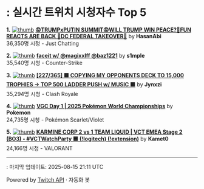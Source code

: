 # : 실시간 트위치 시청자수 Top 5

**1.** [![thumb](https://static-cdn.jtvnw.net/previews-ttv/live_user_hasanabi-320x180.jpg)](https://twitch.tv/HasanAbi)
**[😡TRUMPxPUTIN SUMMIT😡WILL TRUMP WIN PEACE?🤬FUN REACTS ARE BACK 🤬DC FEDERAL TAKEOVER🤬](https://twitch.tv/HasanAbi)** by **HasanAbi**<br>36,350명 시청  - Just Chatting

**2.** [![thumb](https://static-cdn.jtvnw.net/previews-ttv/live_user_s1mple-320x180.jpg)](https://twitch.tv/s1mple)
**[faceit w/ @magixxlff @baz1221](https://twitch.tv/s1mple)** by **s1mple**<br>35,540명 시청  - Counter-Strike

**3.** [![thumb](https://static-cdn.jtvnw.net/previews-ttv/live_user_jynxzi-320x180.jpg)](https://twitch.tv/Jynxzi)
**[[227/365] 🟥 COPYING MY OPPONENTS DECK TO 15,000 TROPHIES -> TOP 500 LADDER PUSH w/ MUSIC 🟥](https://twitch.tv/Jynxzi)** by **Jynxzi**<br>35,294명 시청  - Clash Royale

**4.** [![thumb](https://static-cdn.jtvnw.net/previews-ttv/live_user_pokemon-320x180.jpg)](https://twitch.tv/Pokemon)
**[VGC Day 1 | 2025 Pokémon World Championships](https://twitch.tv/Pokemon)** by **Pokemon**<br>24,735명 시청  - Pokémon Scarlet/Violet

**5.** [![thumb](https://static-cdn.jtvnw.net/previews-ttv/live_user_kamet0-320x180.jpg)](https://twitch.tv/Kamet0)
**[KARMINE CORP 2 vs 1 TEAM LIQUID | VCT EMEA Stage 2 (BO3) - #VCTWatchParty  🟦  (!logitech) (!extension)](https://twitch.tv/Kamet0)** by **Kamet0**<br>24,166명 시청  - VALORANT


---
: 마지막 업데이트: 2025-08-15 21:11 UTC

Powered by [Twitch API](https://dev.twitch.tv/docs/api/reference) · 자동화 봇